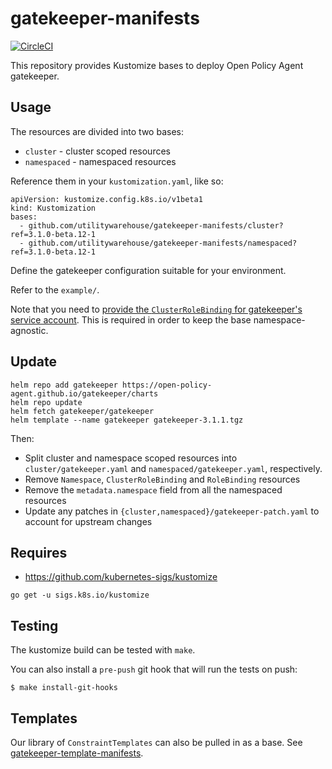 # gatekeeper-manifests

[![CircleCI](https://circleci.com/gh/utilitywarehouse/gatekeeper-manifests/tree/master.svg?style=svg)](https://circleci.com/gh/utilitywarehouse/gatekeeper-manifests/tree/master)

This repository provides Kustomize bases to deploy Open Policy Agent gatekeeper.

## Usage

The resources are divided into two bases:

- `cluster` - cluster scoped resources
- `namespaced` - namespaced resources

Reference them in your `kustomization.yaml`, like so:

```
apiVersion: kustomize.config.k8s.io/v1beta1
kind: Kustomization
bases:
  - github.com/utilitywarehouse/gatekeeper-manifests/cluster?ref=3.1.0-beta.12-1
  - github.com/utilitywarehouse/gatekeeper-manifests/namespaced?ref=3.1.0-beta.12-1
```

Define the gatekeeper configuration suitable for your environment.

Refer to the `example/`.

Note that you need to [provide the `ClusterRoleBinding` for gatekeeper's service
account](example/rbac.yaml). This is required in order to keep the base namespace-agnostic.

## Update

```
helm repo add gatekeeper https://open-policy-agent.github.io/gatekeeper/charts
helm repo update
helm fetch gatekeeper/gatekeeper
helm template --name gatekeeper gatekeeper-3.1.1.tgz
```

Then:

- Split cluster and namespace scoped resources into `cluster/gatekeeper.yaml` and
  `namespaced/gatekeeper.yaml`, respectively.
- Remove `Namespace`, `ClusterRoleBinding` and `RoleBinding` resources
- Remove the `metadata.namespace` field from all the namespaced resources
- Update any patches in `{cluster,namespaced}/gatekeeper-patch.yaml` to account
  for upstream changes

## Requires

- https://github.com/kubernetes-sigs/kustomize

```
go get -u sigs.k8s.io/kustomize
```

## Testing

The kustomize build can be tested with `make`.

You can also install a `pre-push` git hook that will run the tests on push:

```
$ make install-git-hooks
```

## Templates

Our library of `ConstraintTemplates` can also be pulled in as a base. See [gatekeeper-template-manifests](https://github.com/utilitywarehouse/gatekeeper-template-manifests).
